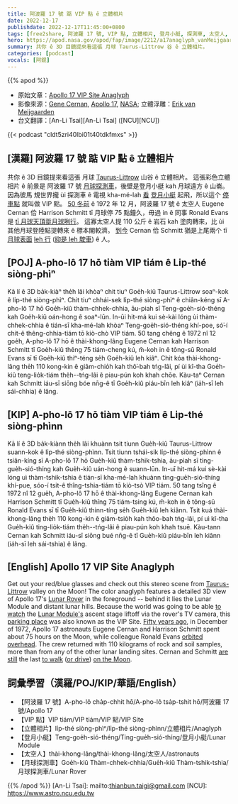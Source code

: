 ```yaml
---
title: 阿波羅 17 號 踮 VIP 點 ê 立體相片
date: 2022-12-17
publishdate: 2022-12-17T11:45:00+0800
tags: [free2share, 阿波羅 17 號, VIP 點, 立體相片, 登月小艇, 探測車, 太空人, 月球探測車]
hero: https://apod.nasa.gov/apod/fap/image/2212/a17anaglyph_vanMeijgaarden_1024v.jpg
summary: 共你 ê 3D 目鏡提來看這張 月球 Taurus-Littrow 谷 ê 立體相片。
categories: [podcast]
vocals: [阿錕]
---
```


{{% apod %}}

- 原始文章：[Apollo 17 VIP Site Anaglyph](https://apod.nasa.gov/apod/ap221217.html)
- 影像來源：[Gene Cernan](https://historycollection.jsc.nasa.gov/JSCHistoryPortal/history/oral_histories/CernanEA/cernanea.htm), [Apollo 17](https://www.nasa.gov/mission_pages/apollo/index.html), [NASA](https://www.nasa.gov/); 立體浮雕：[Erik van Meijgaarden](https://www.hq.nasa.gov/office/pao/History/alsj/ErikvanM.html)
- 台文翻譯：[An-Li Tsai][An-Li Tsai] ([NCU][NCU])

{{< podcast "cldt5zri40lbi01t40tdkfmxs" >}}

## [漢羅] 阿波羅 17 號 踮 VIP 點 ê 立體相片
共你 ê 3D 目鏡提來看這張 月球 [Taurus-Littrow][Taurus-Littrow] 山谷 ê 立體相片。
這張彩色立體相片 ê 前景是 阿波羅 17 號 [月球探測車][Lunar Rover]，後壁是登月小艇 kah 月球遠方 ê 山崙。
因為彼馬 規世界攏 ùi 探測車 ê 電視 kha-mé-lah [看][to watch] [登月小艇][Lunar Module's] 起飛，所以這个 [停車點][parking place] 就叫做 VIP 點。
[50 冬前][Fifty years ago] ê 1972 年 12 月，阿波羅 17 號 ê 太空人 Eugene Cernan 佮 Harrison Schmitt tī 月球停 75 點鐘久，毋過 in ê 同事 Ronald Evans 是 [tī 月球天頂踅月球咧行][orbited overhead t]。
這寡太空人提 110 公斤 ê 岩石 kah 塗肉轉來，比 ùi 其他月球登陸點提轉來 ê 標本閣較濟。
[到今][are still t] Cernan 佮 Schmitt 猶是上尾兩个 tī [月球表面][on the Moon] [leh 行][to walk] ([抑是 leh 駛車][or drive]) ê 人。

## [POJ] A-pho-lô 17 hō tiàm VIP tiám ê Li̍p-thé siòng-phìⁿ
Kā lí ê 3D ba̍k-kiàⁿ the̍h lâi khòaⁿ chit tiuⁿ Goe̍h-kiû Taurus-Littrow soaⁿ-kok ê li̍p-thé siòng-phìⁿ.
Chit tiuⁿ chhái-sek li̍p-thé siòng-phìⁿ ê chiân-kéng sī A-pho-lô 17 hō Goe̍h-kiû thàm-chhek-chhia, āu-piah sī  Teng-goe̍h-sió-théng kah Goe̍h-kiû oán-hong ê soaⁿ-lūn.
In-ūi hit-má kui sè-kài lóng ùi thàm-chhek-chhia ê tián-sī kha-mé-lah khòaⁿ Teng-goe̍h-sió-théng khí-poe, só͘-í chit-ê thêng-chhia-tiám tō kiò-chò VIP tiám.
50 tang chêng ê 1972 nî 12 goe̍h, A-pho-lô 17 hō ê thài-khong-lâng Eugene Cernan kah Harrison Schmitt tī Goe̍h-kiû thêng 75 tiám-cheng kú, m̄-koh in ê tông-sū Ronald Evans sī tī Goe̍h-kiû thiⁿ-téng se̍h Goe̍h-kiû leh kiâⁿ.
Chit kóa thài-khong-lâng the̍h 110 kong-kin ê giâm-chio̍h kah thô͘-bah tńg-lâi, pí ùi kî-tha Goe̍h-kiû teng-lio̍k-tiám the̍h--tńg-lâi ê piau-pún koh khah chōe.
Kàu-taⁿ Cernan kah Schmitt iáu-sī siōng bóe nn̄g-ê tī Goe̍h-kiû piáu-bīn leh kiâⁿ (ia̍h-sī leh sái-chhia) ê lâng.

## [KIP] A-pho-lô 17 hō tiàm VIP tiám ê Li̍p-thé siòng-phìnn
Kā lí ê 3D ba̍k-kiànn the̍h lâi khuànn tsit tiunn Gue̍h-kiû Taurus-Littrow suann-kok ê li̍p-thé siòng-phìnn.
Tsit tiunn tshái-sik li̍p-thé siòng-phìnn ê tsiân-kíng sī A-pho-lô 17 hō Gue̍h-kiû thàm-tshik-tshia, āu-piah sī ting-gue̍h-sió-thíng kah Gue̍h-kiû uán-hong ê suann-lūn.
In-uī hit-má kui sè-kài lóng uì thàm-tshik-tshia ê tián-sī kha-mé-lah khuànn ting-gue̍h-sió-thíng khí-pue, sóo-í tsit-ê thîng-tshia-tiám tō kiò-tsò VIP tiám.
50 tang tsîng ê 1972 nî 12 gue̍h, A-pho-lô 17 hō ê thài-khong-lâng Eugene Cernan kah Harrison Schmitt tī Gue̍h-kiû thîng 75 tiám-tsing kú, m̄-koh in ê tông-sū Ronald Evans sī tī Gue̍h-kiû thinn-tíng se̍h Gue̍h-kiû leh kiânn.
Tsit kuá thài-khong-lâng the̍h 110 kong-kin ê giâm-tsio̍h kah thôo-bah tńg-lâi, pí uì kî-tha Gue̍h-kiû ting-lio̍k-tiám the̍h--tńg-lâi ê piau-pún koh khah tsuē.
Kàu-tann Cernan kah Schmitt iáu-sī siōng bué nn̄g-ê tī Gue̍h-kiû piáu-bīn leh kiânn (ia̍h-sī leh sái-tshia) ê lâng.

## [English] Apollo 17 VIP Site Anaglyph
Get out your red/blue glasses and check out this stereo scene from [Taurus-Littrow][Taurus-Littrow] valley on the Moon!
The color anaglyph features a detailed 3D view of Apollo 17's [Lunar Rover][Lunar Rover] in the foreground -- behind it lies the Lunar Module and distant lunar hills.
Because the world was going to be able [to watch][to watch] the [Lunar Module's][Lunar Module's] ascent stage liftoff via the rover's TV camera, this [parking place][parking place] was also known as the VIP Site.
[Fifty years ago][Fifty years ago], in December of 1972, Apollo 17 astronauts Eugene Cernan and Harrison Schmitt spent about 75 hours on the Moon, while colleague Ronald Evans [orbited overhead][orbited overhead e].
The crew returned with 110 kilograms of rock and soil samples, more than from any of the other lunar landing sites.
Cernan and Schmitt [are still][are still e] the last [to walk][to walk] ([or drive][or drive]) [on the Moon][on the Moon].

## 詞彙學習（漢羅/POJ/KIP/華語/English）
- 【阿波羅 17 號】A-pho-lô cha̍p-chhit hō/A-pho-lô tsa̍p-tshit hō/阿波羅 17 號/Apollo 17
- 【VIP 點】VIP tiám/VIP tiám/VIP 點/VIP Site
- 【立體相片】li̍p-thé siòng-phìⁿ/li̍p-thé siòng-phìnn/立體相片/Anaglyph
- 【登月小艇】Teng-goe̍h-sió-théng/Ting-gue̍h-sió-thíng/登月小艇/Lunar Module
- 【太空人】thài-khong-lâng/thài-khong-lâng/太空人/astronauts
- 【月球探測車】Goe̍h-kiû Thàm-chhek-chhia/Gue̍h-kiû Thàm-tshik-tshia/月球探測車/Lunar Rover


{{% /apod %}}
[An-Li Tsai]: mailto:thianbun.taigi@gmail.com
[NCU]: https://www.astro.ncu.edu.tw

[copyright]: https://apod.nasa.gov/apod/fap/lib/about_apod.html#srapply
[License]: https://creativecommons.org/licenses/by/2.0/

[Taurus-Littrow]:https://apod.nasa.gov/apod/ap171124.html
[Lunar Rover]:https://apod.nasa.gov/apod/ap040605.html
[to watch]:https://www.nasa.gov/mission_pages/apollo/videos
[Lunar Module's]:https://apod.nasa.gov/apod/ap191219.html
[parking place]:https://www.nasa.gov/mission_pages/LRO/news/apollo-sites.html
[Fifty years ago]:https://www.nasa.gov/feature/50-years-ago-apollo-17-heads-home-to-earth
[orbited overhead e]:https://apod.nasa.gov/apod/ap221210.html
[orbited overhead t]:https://apod.tw/daily/20221210/
[are still e]:https://apod.nasa.gov/apod/ap221201.html
[are still t]:https://apod.tw/daily/20221201/
[to walk]:https://www.hq.nasa.gov/alsj/
[or drive]:https://www.nasa.gov/feature/steering-by-landmarks-on-the-moon
[on the Moon]:http://www.alanbeangallery.com/
